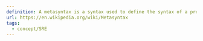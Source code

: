 ```yaml
---
definition: A metasyntax is a syntax used to define the syntax of a programming language or formal language. It describes the allowable structure and composition of phrases and sentences of a metalanguage,
url: https://en.wikipedia.org/wiki/Metasyntax
tags:
  - concept/SRE
---
```

